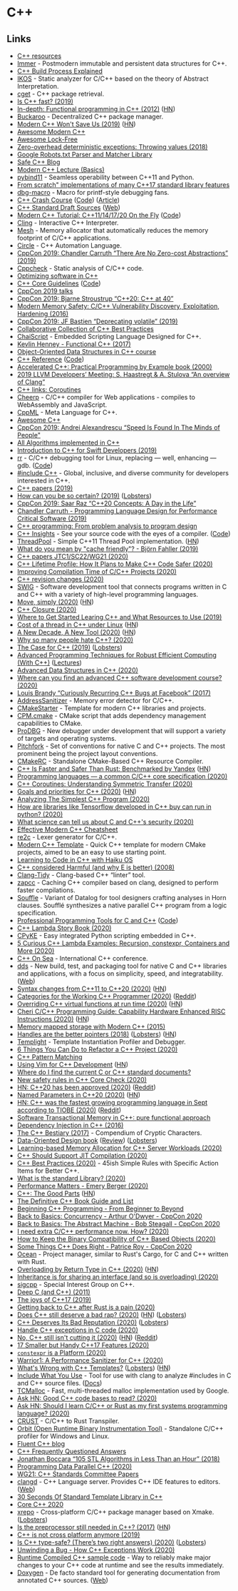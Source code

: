 # C++

## Links

- [C++ resources](https://github.com/MattPD/cpplinks)
- [Immer](https://github.com/arximboldi/immer) - Postmodern immutable and persistent data structures for C++.
- [C++ Build Process Explained](https://github.com/green7ea/cpp-compilation)
- [IKOS](https://github.com/NASA-SW-VnV/ikos) - Static analyzer for C/C++ based on the theory of Abstract Interpretation.
- [cget](https://github.com/pfultz2/cget) - C++ package retrieval.
- [Is C++ fast? (2019)](https://zeuxcg.org/2019/01/17/is-c-fast/)
- [In-depth: Functional programming in C++ (2012)](http://www.gamasutra.com/view/news/169296/Indepth_Functional_programming_in_C.php) ([HN](https://news.ycombinator.com/item?id=18968101))
- [Buckaroo](https://github.com/LoopPerfect/buckaroo) - Decentralized C++ package manager.
- [Modern C++ Won't Save Us (2019)](https://alexgaynor.net/2019/apr/21/modern-c++-wont-save-us/) ([HN](https://news.ycombinator.com/item?id=19723066))
- [Awesome Modern C++](https://github.com/rigtorp/awesome-modern-cpp)
- [Awesome Lock-Free](https://github.com/rigtorp/awesome-lockfree)
- [Zero-overhead deterministic exceptions: Throwing values (2018)](http://open-std.org/JTC1/SC22/WG21/docs/papers/2018/p0709r0.pdf)
- [Google Robots.txt Parser and Matcher Library](https://github.com/google/robotstxt)
- [Safe C++ Blog](https://blog.safecpp.com/)
- [Modern C++ Lecture (Basics)](https://github.com/PeterSommerlad/CPlusPlusLecture)
- [pybind11](https://github.com/pybind/pybind11) - Seamless operability between C++11 and Python.
- [From scratch" implementations of many C++17 standard library features](https://github.com/Quuxplusone/from-scratch)
- [dbg-macro](https://github.com/sharkdp/dbg-macro) - Macro for printf-style debugging fans.
- [C++ Crash Course](https://ccc.codes/) ([Code](https://github.com/JLospinoso/ccc)) ([Article](https://lospi.net/c/c++/programming/developing/software/2019/07/28/cpp-crash-course.html))
- [C++ Standard Draft Sources](https://github.com/cplusplus/draft) ([Web](http://www.open-std.org/jtc1/sc22/wg21/))
- [Modern C++ Tutorial: C++11/14/17/20 On the Fly](https://changkun.de/modern-cpp/en-us/00-preface/) ([Code](https://github.com/changkun/modern-cpp-tutorial))
- [Cling](https://github.com/root-project/cling) - Interactive C++ Interpreter.
- [Mesh](https://github.com/plasma-umass/Mesh) - Memory allocator that automatically reduces the memory footprint of C/C++ applications.
- [Circle](https://github.com/seanbaxter/circle) - C++ Automation Language.
- [CppCon 2019: Chandler Carruth “There Are No Zero-cost Abstractions” (2019)](https://www.youtube.com/watch?v=rHIkrotSwcc)
- [Cppcheck](https://github.com/danmar/cppcheck) - Static analysis of C/C++ code.
- [Optimizing software in C++](https://www.agner.org/optimize/optimizing_cpp.pdf)
- [C++ Core Guidelines](https://isocpp.github.io/CppCoreGuidelines/CppCoreGuidelines) ([Code](https://github.com/isocpp/CppCoreGuidelines))
- [CppCon 2019 talks](https://www.youtube.com/playlist?list=PLHTh1InhhwT6KhvViwRiTR7I5s09dLCSw)
- [CppCon 2019: Bjarne Stroustrup “C++20: C++ at 40”](https://www.youtube.com/watch?v=u_ij0YNkFUs&list=PLHTh1InhhwT6KhvViwRiTR7I5s09dLCSw&index=2&t=0s)
- [Modern Memory Safety: C/C++ Vulnerability Discovery, Exploitation, Hardening (2016)](https://github.com/struct/mms/blob/master/Modern_Memory_Safety_In_C_CPP.pdf)
- [CppCon 2019: JF Bastien “Deprecating volatile” (2019)](https://www.youtube.com/watch?v=KJW_DLaVXIY)
- [Collaborative Collection of C++ Best Practices](https://lefticus.gitbooks.io/cpp-best-practices/content/)
- [ChaiScript](https://github.com/ChaiScript/ChaiScript) - Embedded Scripting Language Designed for C++.
- [Kevlin Henney - Functional C++ (2017)](https://www.youtube.com/watch?v=CIg6eyJv4dk)
- [Object-Oriented Data Structures in C++ course](https://www.coursera.org/learn/cs-fundamentals-1/?authMode=login)
- [C++ Reference](https://en.cppreference.com/w/) ([Code](https://github.com/p12tic/cppreference-doc))
- [Accelerated C++: Practical Programming by Example book (2000)](http://libertar.io/lab/wp-content/uploads/2017/03/Andrew-Koening-and-Barbara-E.-Moo-Accelerated-C-.pdf)
- [2019 LLVM Developers’ Meeting: S. Haastregt & A. Stulova “An overview of Clang”](https://www.youtube.com/watch?v=5kkMpJpIGYU)
- [C++ links: Coroutines](https://gist.github.com/MattPD/9b55db49537a90545a90447392ad3aeb)
- [Cheerp](https://github.com/leaningtech/cheerp-meta) - C/C++ compiler for Web applications - compiles to WebAssembly and JavaScript.
- [CppML](https://github.com/ZigaSajovic/CppML) - Meta Language for C++.
- [Awesome C++](https://github.com/fffaraz/awesome-cpp)
- [CppCon 2019: Andrei Alexandrescu “Speed Is Found In The Minds of People"](https://www.youtube.com/watch?v=FJJTYQYB1JQ)
- [All Algorithms implemented in C++](https://github.com/TheAlgorithms/C-Plus-Plus)
- [Introduction to C++ for Swift Developers (2019)](https://pspdfkit.com/blog/2019/intro-cpp-swift-developers/)
- [rr](https://rr-project.org/) - C/C++ debugging tool for Linux, replacing — well, enhancing — gdb. ([Code](https://github.com/mozilla/rr))
- [#include C++](https://www.includecpp.org/) - Global, inclusive, and diverse community for developers interested in C++.
- [C++ papers (2019)](http://www.open-std.org/jtc1/sc22/wg21/docs/papers/2019/#mailing2019-11)
- [How can you be so certain? (2019)](http://www.open-std.org/jtc1/sc22/wg21/docs/papers/2019/p1962r0.pdf) ([Lobsters](https://lobste.rs/s/hvczkz/how_can_you_be_so_certain))
- [CppCon 2019: Saar Raz “C++20 Concepts: A Day in the Life”](https://www.youtube.com/watch?v=qawSiMIXtE4)
- [Chandler Carruth - Programming Language Design for Performance Critical Software (2019)](https://www.youtube.com/watch?v=_prA_EmoBe4)
- [C++ programming: From problem analysis to program design](http://index-of.co.uk/Programming/C++%20Programming%20From%20Problem%20Analysis%20to%20Program%20Design%20-%20D.%20S.%20Malik%20-%202011.pdf)
- [C++ Insights](https://cppinsights.io/) - See your source code with the eyes of a compiler. ([Code](https://github.com/andreasfertig/cppinsights))
- [ThreadPool](https://github.com/progschj/ThreadPool) - Simple C++11 Thread Pool implementation. ([HN](https://news.ycombinator.com/item?id=22001711))
- [What do you mean by "cache friendly"? - Björn Fahller (2019)](https://www.youtube.com/watch?v=Fzbotzi1gYs)
- [C++ papers JTC1/SC22/WG21 (2020)](http://www.open-std.org/jtc1/sc22/wg21/docs/papers/2020/)
- [C++ Lifetime Profile: How It Plans to Make C++ Code Safer (2020)](https://pspdfkit.com/blog/2020/the-cpp-lifetime-profile/)
- [Improving Compilation Time of C/C++ Projects (2020)](https://interrupt.memfault.com/blog/improving-compilation-times-c-cpp-projects)
- [C++ revision changes (2020)](https://www.reddit.com/r/cpp/comments/f47x4o/202002_prague_iso_c_committee_trip_report_c20_is/)
- [SWIG](https://github.com/swig/swig) - Software development tool that connects programs written in C and C++ with a variety of high-level programming languages.
- [Move, simply (2020)](https://herbsutter.com/2020/02/17/move-simply/) ([HN](https://news.ycombinator.com/item?id=22349302))
- [C++ Closure (2020)](https://leimao.github.io/blog/CPP-Closure/)
- [Where to Get Started Learing C++ and What Resources to Use (2019)](https://shafik.github.io/c++/learning/2019/09/05/getting_started_learning_cpp.html)
- [Cost of a thread in C++ under Linux](https://lemire.me/blog/2020/01/30/cost-of-a-thread-in-c-under-linux/) ([HN](https://news.ycombinator.com/item?id=22456642))
- [A New Decade, A New Tool (2020)](https://vector-of-bool.github.io/2020/01/06/new-decade.html) ([HN](https://news.ycombinator.com/item?id=22578755))
- [Why so many people hate C++? (2020)](https://www.reddit.com/r/cpp/comments/fm5h6r/why_so_many_people_hate_c/)
- [The Case for C++ (2019)](https://itnext.io/the-case-for-c-4122a5b47130) ([Lobsters](https://lobste.rs/s/oqcyvr/case_for_c))
- [Advanced Programming Techniques for Robust Efficient Computing (With C++)](https://www.ece.uvic.ca/~frodo/courses/cpp/) ([Lectures](https://www.ece.uvic.ca/~frodo/cppbook/#2019_05_seng475_videos))
- [Advanced Data Structures in C++ (2020)](https://eecs.wsu.edu/~aofallon/cpts223/schedule.htm)
- [Where can you find an advanced C++ software development course? (2020)](https://www.reddit.com/r/cpp/comments/fsqxve/where_can_you_find_an_advanced_c_software/)
- [Louis Brandy “Curiously Recurring C++ Bugs at Facebook” (2017)](https://www.youtube.com/watch?v=lkgszkPnV8g)
- [AddressSanitizer](https://github.com/google/sanitizers/wiki/AddressSanitizer) - Memory error detector for C/C++.
- [CMakeStarter](https://github.com/TheLartians/CPPStarter) - Template for modern C++ libraries and projects.
- [CPM.cmake](https://github.com/TheLartians/CPM.cmake) - CMake script that adds dependency management capabilities to CMake.
- [ProDBG](https://github.com/emoon/ProDBG) - New debugger under development that will support a variety of targets and operating systems.
- [Pitchfork](https://github.com/vector-of-bool/pitchfork) - Set of conventions for native C and C++ projects. The most prominent being the project layout conventions.
- [CMakeRC](https://github.com/vector-of-bool/cmrc) - Standalone CMake-Based C++ Resource Compiler.
- [C++ Is Faster and Safer Than Rust: Benchmarked by Yandex](https://www.viva64.com/en/b/0733/) ([HN](https://news.ycombinator.com/item?id=23134688))
- [Programming languages — a common C/C++ core specification (2020)](http://www.open-std.org/jtc1/sc22/wg14/www/docs/n2494.pdf)
- [C++ Coroutines: Understanding Symmetric Transfer (2020)](https://lewissbaker.github.io/2020/05/11/understanding_symmetric_transfer)
- [Goals and priorities for C++ (2020)](http://www.open-std.org/jtc1/sc22/wg21/docs/papers/2020/p2137r0.html) ([HN](https://news.ycombinator.com/item?id=23256901))
- [Analyzing The Simplest C++ Program (2020)](https://oneraynyday.github.io/dev/2020/05/03/Analyzing-The-Simplest-C++-Program/)
- [How are libraries like Tensorflow developed in C++ buy can run in python? (2020)](https://www.reddit.com/r/cpp/comments/gp8gl4/how_are_libraries_like_tensorflow_developed_in_c/)
- [What science can tell us about C and C++'s security (2020)](https://alexgaynor.net/2020/may/27/science-on-memory-unsafety-and-security/)
- [Effective Modern C++ Cheatsheet](https://github.com/muqsitnawaz/modern-cpp-cheatsheet)
- [re2c](https://github.com/skvadrik/re2c) - Lexer generator for C/C++.
- [Modern C++ Template](https://github.com/filipdutescu/modern-cpp-template) - Quick C++ template for modern CMake projects, aimed to be an easy to use starting point.
- [Learning to Code in C++ with Haiku OS](https://www.haiku-os.org/development/)
- [C++ considered Harmful (and why E is better) (2008)](http://cshandley.co.uk/CppConsideredHarmful.html)
- [Clang-Tidy](https://clang.llvm.org/extra/clang-tidy/) - Clang-based C++ “linter” tool.
- [zapcc](https://github.com/yrnkrn/zapcc) - Caching C++ compiler based on clang, designed to perform faster compilations.
- [Souffle](https://github.com/souffle-lang/souffle) - Variant of Datalog for tool designers crafting analyses in Horn clauses. Soufflé synthesizes a native parallel C++ program from a logic specification.
- [Professional Programming Tools for C and C++](https://antongerdelan.net/pro_programming_tools_book/) ([Code](https://github.com/capnramses/pro_programming_tools_c_cpp))
- [C++ Lambda Story Book (2020)](https://www.bfilipek.com/2020/06/lambdastory.html)
- [CPyKE](https://github.com/tbennun/cpyke) - Easy integrated Python scripting embedded in C++.
- [5 Curious C++ Lambda Examples: Recursion, constexpr, Containers and More (2020)](https://www.bfilipek.com/2020/07/lambdas5ex.html)
- [C++ On Sea](https://cpponsea.uk/) - International C++ conference.
- [dds](https://github.com/vector-of-bool/dds) - New build, test, and packaging tool for native C and C++ libraries and applications, with a focus on simplicity, speed, and integratability. ([Web](https://dds.pizza/))
- [Syntax changes from C++11 to C++20 (2020)](https://www.bfilipek.com/2020/08/lambda-syntax.html) ([HN](https://news.ycombinator.com/item?id=24049549))
- [Categories for the Working C++ Programmer (2020)](https://bartoszmilewski.com/2020/08/05/categories-for-the-working-c-programmer/) ([Reddit](https://www.reddit.com/r/cpp/comments/i4af6m/categories_for_the_working_c_programmer/))
- [Overriding C++ virtual functions at run time (2020)](https://blog.visionappster.com/2020/08/06/overriding-virtual-functions-at-run-time/) ([HN](https://news.ycombinator.com/item?id=24098048))
- [Cheri C/C++ Programming Guide: Capability Hardware Enhanced RISC Instructions (2020)](https://www.cl.cam.ac.uk/techreports/UCAM-CL-TR-947.pdf) ([HN](https://news.ycombinator.com/item?id=24114402))
- [Memory mapped storage with Modern C++ (2015)](https://www.youtube.com/watch?v=STiBJT90d2o)
- [Handles are the better pointers (2018)](https://floooh.github.io/2018/06/17/handles-vs-pointers.html) ([Lobsters](https://lobste.rs/s/4xcla1/handles_are_better_pointers)) ([HN](https://news.ycombinator.com/item?id=24141541))
- [Templight](https://github.com/mikael-s-persson/templight) - Template Instantiation Profiler and Debugger.
- [6 Things You Can Do to Refactor a C++ Project (2020)](https://www.bfilipek.com/2020/08/6things-refactor.html)
- [C++ Pattern Matching](http://www.open-std.org/jtc1/sc22/wg21/docs/papers/2020/p1371r2.pdf)
- [Using Vim for C++ Development](https://gist.github.com/p1v0t/42a34744b5e4f5980e5f4e1c980ec859) ([HN](https://news.ycombinator.com/item?id=24363225))
- [Where do I find the current C or C++ standard documents?](https://stackoverflow.com/questions/81656/where-do-i-find-the-current-c-or-c-standard-documents/83763#83763)
- [New safety rules in C++ Core Check (2020)](https://devblogs.microsoft.com/cppblog/new-safety-rules-in-c-core-check/)
- [HN: C++20 has been approved (2020)](https://news.ycombinator.com/item?id=24389549) ([Reddit](https://www.reddit.com/r/cpp/comments/imzkl4/c20_has_been_approved/))
- [Named Parameters in C++20 (2020)](https://pdimov.github.io/blog/2020/09/07/named-parameters-in-c20/) ([HN](https://news.ycombinator.com/item?id=24398756))
- [HN: C++ was the fastest growing programming language in Sept according to TIOBE (2020)](https://news.ycombinator.com/item?id=24421061) ([Reddit](https://www.reddit.com/r/cpp/comments/ip9i8h/c_is_now_the_fastestgrowing_programming_language/))
- [Software Transactional Memory in C++: pure functional approach](https://gist.github.com/graninas/c7e0a603f3a22c7e85daa4599bf92525)
- [Dependency Injection in C++ (2016)](https://vladris.com/blog/2016/07/06/dependency-injection-in-c.html)
- [The C++ Bestiary (2017)](http://videocortex.io/2017/Bestiary/) - Compendium of Cryptic Characters.
- [Data-Oriented Design book](https://www.dataorienteddesign.com/dodbook/) ([Review](https://gist.github.com/seece/25ed1b2108cf5782718b026382f2c52c)) ([Lobsters](https://lobste.rs/s/7jpgua/data_oriented_design_book_review))
- [Learning-based Memory Allocation for C++ Server Workloads (2020)](https://research.google/pubs/pub49008/)
- [C++ Should Support JIT Compilation (2020)](http://www.open-std.org/jtc1/sc22/wg21/docs/papers/2020/p1609r3.html)
- [C++ Best Practices (2020)](https://leanpub.com/cppbestpractices) - 45ish Simple Rules with Specific Action Items for Better C++.
- [What is the standard Library? (2020)](https://cor3ntin.github.io/posts/std/)
- [Performance Matters - Emery Berger (2020)](https://www.youtube.com/watch?v=koTf7u0v41o)
- [C++: The Good Parts](https://www.infoq.com/presentations/c-plus-plus-pros/) ([HN](https://news.ycombinator.com/item?id=24647402))
- [The Definitive C++ Book Guide and List](https://stackoverflow.com/questions/388242/the-definitive-c-book-guide-and-list)
- [Beginning C++ Programming - From Beginner to Beyond](https://www.udemy.com/course/beginning-c-plus-plus-programming/)
- [Back to Basics: Concurrency - Arthur O'Dwyer - CppCon 2020](https://www.youtube.com/watch?v=F6Ipn7gCOsY)
- [Back to Basics: The Abstract Machine - Bob Steagall - CppCon 2020](https://www.youtube.com/watch?v=ZAji7PkXaKY)
- [I need extra C/C++ performance now. How? (2020)](https://danlark.org/2020/10/08/i-need-extra-c-c-performance-now-how/)
- [How to Keep the Binary Compatibility of C++ Based Objects (2020)](https://www.intechopen.com/books/computer-methods-and-programs-in-biomedical-signal-and-image-processing/how-to-keep-the-binary-compatibility-of-c-based-objects)
- [Some Things C++ Does Right - Patrice Roy - CppCon 2020](https://www.youtube.com/watch?v=bMSrNBcir4Y)
- [Ocean](https://github.com/STBoyden/ocean) - Project manager, similar to Rust's Cargo, for C and C++ written with Rust.
- [Overloading by Return Type in C++ (2020)](https://artificial-mind.net/blog/2020/10/10/return-type-overloading) ([HN](https://news.ycombinator.com/item?id=24752527))
- [Inheritance is for sharing an interface (and so is overloading) (2020)](https://quuxplusone.github.io/blog/2020/10/09/when-to-derive-and-overload/)
- [sigcpp](https://sigcpp.github.io/) - Special Interest Group on C++.
- [Deep C (and C++) (2011)](https://pvv.ntnu.no/~oma/DeepC_slides_oct2011.pdf)
- [The joys of C++17 (2019)](https://0xd34df00d.me/posts/2019/09/the-joys-of-cpp17.html)
- [Getting back to C++ after Rust is a pain (2020)](https://www.reddit.com/r/rust/comments/ja5aoe/getting_back_to_c_after_rust_is_a_pain/)
- [Does C++ still deserve a bad rap? (2020)](https://nibblestew.blogspot.com/2020/10/does-c-still-deserve-bad-rap-it-has-had.html) ([HN](https://news.ycombinator.com/item?id=24805717)) ([Lobsters](https://lobste.rs/s/tijvfk/does_c_still_deserve_bad_rap_it_has_had_for))
- [C++ Deserves Its Bad Reputation (2020)](http://jmoiron.net/blog/cpp-deserves-its-bad-reputation) ([Lobsters](https://lobste.rs/s/w0stvu/c_deserves_its_bad_reputation))
- [Handle C++ exceptions in C code (2020)](https://explain.yshui.dev/programming%20language/2020/10/16/exceptions.html)
- [No, C++ still isn't cutting it (2020)](https://da-data.blogspot.com/2020/10/no-c-still-isnt-cutting-it.html) ([HN](https://news.ycombinator.com/item?id=24817594)) ([Reddit](https://www.reddit.com/r/rust/comments/jdgm6u/no_c_still_isnt_cutting_it/))
- [17 Smaller but Handy C++17 Features (2020)](https://www.bfilipek.com/2019/08/17smallercpp17features.html)
- [`constexpr` is a Platform (2020)](https://foonathan.net/2020/10/constexpr-platform/)
- [Warrior1: A Performance Sanitizer for C++ (2020)](https://arxiv.org/abs/2010.09583)
- [What's Wrong with C++ Templates?](http://people.cs.uchicago.edu/~jacobm/pubs/templates.html) ([Lobsters](https://lobste.rs/s/bftgtj/what_s_wrong_with_c_templates)) ([HN](https://news.ycombinator.com/item?id=24855401))
- [Include What You Use](https://github.com/include-what-you-use/include-what-you-use) - Tool for use with clang to analyze #includes in C and C++ source files. ([Docs](https://include-what-you-use.org/))
- [TCMalloc](https://github.com/google/tcmalloc) - Fast, multi-threaded malloc implementation used by Google.
- [Ask HN: Good C++ code bases to read? (2020)](https://news.ycombinator.com/item?id=24901244)
- [Ask HN: Should I learn C/C++ or Rust as my first systems programming language? (2020)](https://news.ycombinator.com/item?id=24919526)
- [CRUST](https://github.com/NishanthSpShetty/crust) - C/C++ to Rust Transpiler.
- [Orbit (Open Runtime Binary Instrumentation Tool)](https://github.com/google/orbit) - Standalone C/C++ profiler for Windows and Linux.
- [Fluent C++ blog](https://www.fluentcpp.com/)
- [C++ Frequently Questioned Answers](https://yosefk.com/c++fqa/index.html)
- [Jonathan Boccara “105 STL Algorithms in Less Than an Hour” (2018)](https://www.youtube.com/watch?v=2olsGf6JIkU)
- [Programming Data Parallel C++ (2020)](https://techdecoded.intel.io/resources/programming-data-parallel-c/)
- [WG21: C++ Standards Committee Papers](https://github.com/mpark/wg21)
- [clangd](https://github.com/clangd/clangd) - C++ Language server. Provides C++ IDE features to editors. ([Web](https://clangd.llvm.org/))
- [30 Seconds Of Standard Template Library in C++](https://github.com/Bhupesh-V/30-seconds-of-cpp)
- [Core C++ 2020](https://corecpp.org/)
- [xrepo](https://github.com/xmake-io/xrepo/) - Cross-platform C/C++ package manager based on Xmake. ([Lobsters](https://lobste.rs/s/8kiuad/modern_c_c_package_manager))
- [Is the preprocessor still needed in C++? (2017)](https://foonathan.net/2017/05/preprocessor/) ([HN](https://news.ycombinator.com/item?id=25322891))
- [C++ is not cross platform anymore (2019)](https://blog.noctua-software.com/cpp-is-not-cross-platform-anymore.html)
- [Is C++ type-safe? (There’s two right answers) (2020)](https://davmac.wordpress.com/2020/12/13/is-c-type-safe-theres-two-right-answers/) ([Lobsters](https://lobste.rs/s/esfr31/is_c_type_safe_there_s_two_right_answers))
- [Unwinding a Bug - How C++ Exceptions Work (2020)](https://stffrdhrn.github.io/software/toolchain/openrisc/2020/12/13/cxx-exception-unwinding.html)
- [Runtime Compiled C++ sample code](https://github.com/RuntimeCompiledCPlusPlus/RuntimeCompiledCPlusPlus) - Way to reliably make major changes to your C++ code at runtime and see the results immediately.
- [Doxygen](https://github.com/doxygen/doxygen) - De facto standard tool for generating documentation from annotated C++ sources. ([Web](https://www.doxygen.nl/index.html))
